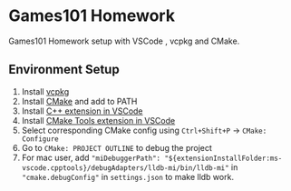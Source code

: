 # Games101 Homework
Games101 Homework setup with VSCode , vcpkg and CMake.
## Environment Setup
1. Install [vcpkg](https://learn.microsoft.com/en-us/vcpkg/get_started/get-started-vscode)
2. Install [CMake](https://cmake.org/install/) and add to PATH
3. Install [C++ extension in VSCode](https://marketplace.visualstudio.com/items?itemName=ms-vscode.cpptools)
4. Install [CMake Tools extension in VSCode](https://marketplace.visualstudio.com/items?itemName=ms-vscode.cmake-tools)
5. Select corresponding CMake config using `Ctrl+Shift+P` -> `CMake: Configure`
7. Go to `CMake: PROJECT OUTLINE` to debug the project
6. For mac user, add `"miDebuggerPath": "${extensionInstallFolder:ms-vscode.cpptools}/debugAdapters/lldb-mi/bin/lldb-mi"`
in `"cmake.debugConfig"` in `settings.json` to make lldb work.